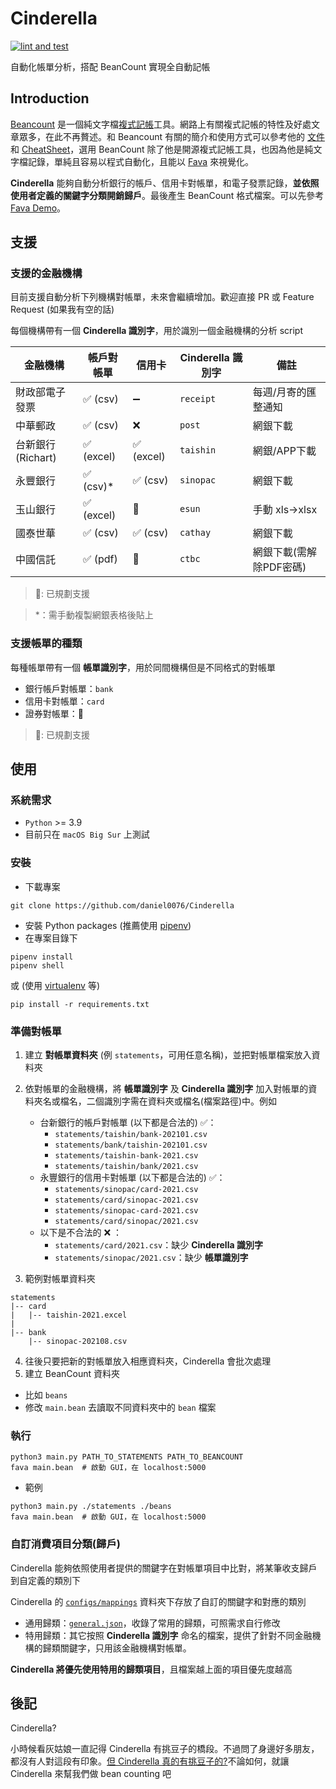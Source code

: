 Cinderella
===
[![lint and test](https://github.com/daniel0076/Cinderella/actions/workflows/main.yml/badge.svg?branch=main)](https://github.com/daniel0076/Cinderella/actions/workflows/main.yml)

自動化帳單分析，搭配 BeanCount 實現全自動記帳

## Introduction

[Beancount](https://github.com/beancount/beancount) 是一個純文字檔[複式記帳](https://zh.wikipedia.org/wiki/复式簿记)工具。網路上有關複式記帳的特性及好處文章眾多，在此不再贅述。和 Beancount 有關的簡介和使用方式可以參考他的 [文件](https://beancount.github.io/docs/) 和 [CheatSheet](https://beancount.github.io/docs/beancount_cheat_sheet.html)，選用 BeanCount 除了他是開源複式記帳工具，也因為他是純文字檔記錄，單純且容易以程式自動化，且能以 [Fava](https://github.com/beancount/fava) 來視覺化。

**Cinderella** 能夠自動分析銀行的帳戶、信用卡對帳單，和電子發票記錄，**並依照使用者定義的關鍵字分類開銷歸戶**。最後產生 BeanCount 格式檔案。可以先參考 [Fava Demo](https://fava.pythonanywhere.com)。

## 支援

### 支援的金融機構

目前支援自動分析下列機構對帳單，未來會繼續增加。歡迎直接 PR 或 Feature Request (如果我有空的話)

每個機構帶有一個 **Cinderella 識別字**，用於識別一個金融機構的分析 script


| 金融機構         | 帳戶對帳單  | 信用卡     | **Cinderella 識別字**  | 備註 |
| -----------     | ----------- | ----------- | ----------- | ----------- |
| 財政部電子發票    | ✅ (csv)  |➖         | `receipt`         | 每週/月寄的匯整通知  |
| 中華郵政         | ✅ (csv)  |❌         | `post`            | 網銀下載           |
| 台新銀行(Richart)| ✅ (excel)|✅ (excel) | `taishin`         | 網銀/APP下載 |
| 永豐銀行         | ✅ (csv)* |✅ (csv)   | `sinopac`         | 網銀下載   |
| 玉山銀行         | ✅ (excel)|🚀         | `esun`            |手動 xls->xlsx|
| 國泰世華         | ✅ (csv)  |✅ (csv)   | `cathay`          | 網銀下載           |
| 中國信託         | ✅ (pdf)  |🚀         | `ctbc`            | 網銀下載(需解除PDF密碼) |

> 🚀: 已規劃支援

> *：需手動複製網銀表格後貼上


### 支援帳單的種類

每種帳單帶有一個 **帳單識別字**，用於同間機構但是不同格式的對帳單

+ 銀行帳戶對帳單：`bank`
+ 信用卡對帳單：`card`
+ 證券對帳單：🚀

> 🚀: 已規劃支援


## 使用

### 系統需求

+ `Python`  >= 3.9
+ 目前只在 `macOS Big Sur` 上測試

### 安裝

+ 下載專案
```
git clone https://github.com/daniel0076/Cinderella
```

+ 安裝 Python packages (推薦使用 [pipenv](https://pipenv.pypa.io/en/latest/))
+ 在專案目錄下
```
pipenv install
pipenv shell
```
或 (使用 [virtualenv](https://virtualenv.pypa.io/en/latest/) 等)
```
pip install -r requirements.txt
```

### 準備對帳單

1. 建立 **對帳單資料夾** (例 `statements`，可用任意名稱)，並把對帳單檔案放入資料夾
2. 依對帳單的金融機構，將 **帳單識別字** 及 **Cinderella 識別字** 加入對帳單的資料夾名或檔名，二個識別字需在資料夾或檔名(檔案路徑)中。例如
    + 台新銀行的帳戶對帳單 (以下都是合法的) ✅：
        + `statements/taishin/bank-202101.csv`
        + `statements/bank/taishin-202101.csv`
        + `statements/taishin-bank-2021.csv`
        + `statements/taishin/bank/2021.csv`
    + 永豐銀行的信用卡對帳單 (以下都是合法的) ✅：
        + `statements/sinopac/card-2021.csv`
        + `statements/card/sinopac-2021.csv`
        + `statements/sinopac-card-2021.csv`
        + `statements/card/sinopac/2021.csv`
    + 以下是不合法的 ❌ ：
        + `statements/card/2021.csv`：缺少 **Cinderella 識別字**
        + `statements/sinopac/2021.csv`：缺少 **帳單識別字**

3. 範例對帳單資料夾
```
statements
|-- card
|   |-- taishin-2021.excel
|
|-- bank
    |-- sinopac-202108.csv
```

4. 往後只要把新的對帳單放入相應資料夾，Cinderella 會批次處理
5. 建立 BeanCount 資料夾
 + 比如 `beans`
 + 修改 `main.bean` 去讀取不同資料夾中的 `bean` 檔案

### 執行

```
python3 main.py PATH_TO_STATEMENTS PATH_TO_BEANCOUNT
fava main.bean  # 啟動 GUI，在 localhost:5000
```
+ 範例


```
python3 main.py ./statements ./beans
fava main.bean  # 啟動 GUI，在 localhost:5000
```

### 自訂消費項目分類(歸戶)

Cinderella 能夠依照使用者提供的關鍵字在對帳單項目中比對，將某筆收支歸戶到自定義的類別下

Cinderella 的 [`configs/mappings`](https://github.com/daniel0076/Cinderella/tree/main/Cinderella/configs/mappings.sample) 資料夾下存放了自訂的關鍵字和對應的類別

+ 通用歸類：[`general.json`](https://github.com/daniel0076/Cinderella/tree/main/Cinderella/configs/mappings.sample/general.json)，收錄了常用的歸類，可照需求自行修改
+ 特用歸類：其它按照 **Cinderella 識別字** 命名的檔案，提供了針對不同金融機構的歸類關鍵字，只用該金融機構對帳單。

**Cinderella 將優先使用特用的歸類項目**，且檔案越上面的項目優先度越高

## 後記

Cinderella?

小時候看灰姑娘一直記得 Cinderella 有挑豆子的橋段。不過問了身邊好多朋友，都沒有人對這段有印象。[但 Cinderella 真的有挑豆子的?](https://sites.pitt.edu/~dash/grimm021.html)不論如何，就讓 Cinderella 來幫我們做 bean counting 吧
